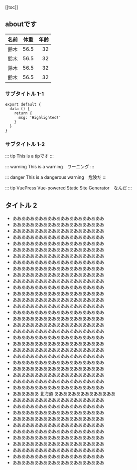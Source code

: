 [[toc]]

## aboutです


| 名前     | 体重   | 年齢    |
| ------------ |:------------:| ------------:|
| 鈴木          | 56.5          | 32          |
| 鈴木          | 56.5          | 32          |
| 鈴木          | 56.5          | 32          |
| 鈴木          | 56.5          | 32          |

### サブタイトル 1-1


``` js{4}
export default {
  data () {
    return {
      msg: 'Highlighted!'
    }
  }
}
```


### サブタイトル 1-2


::: tip
This is a tipです
:::

::: warning
This is a warning　ワーニング
:::

::: danger
This is a dangerous warning　危険だ
:::

::: tip VuePress
Vue-powered Static Site Generator　なんだ
:::




## タイトル 2



- あああああああああああああああああああああ
- あああああああああああああああああああああ
- あああああああああああああああああああああ
- あああああああああああああああああああああ
- あああああああああああああああああああああ
- あああああああああああああああああああああ
- あああああああああああああああああああああ
- あああああああああああああああああああああ
- あああああああああああああああああああああ
- あああああああああああああああああああああ
- あああああああああああああああああああああ
- あああああああああああああああああああああ
- あああああああああああああああああああああ
- あああああああああああああああああああああ
- あああああああああああああああああああああ
- あああああああああああああああああああああ
- あああああああああああああああああああああ
- あああああああああああああああああああああ
- あああああああああああああああああああああ
- あああああああああああああああああああああ
- あああああああああああああああああああああ
- あああああああああああああああああああああ
- あああああああああああああああああああああ
- あああああああああああああああああああああ
- あああああああああああああああああああああ
- あああああああああああああああああああああ
- あああああああああああああああああああああ
- あああああああああああああああああああああ
- ああああああ 北海道 ああああああああああああああ
- あああああああああああああああああああああ
- あああああああああああああああああああああ
- あああああああああああああああああああああ
- あああああああああああああああああああああ
- あああああああああああああああああああああ
- あああああああああああああああああああああ
- あああああああああああああああああああああ
- あああああああああああああああああああああ
- あああああああああああああああああああああ
- あああああああああああああああああああああ
- あああああああああああああああああああああ



